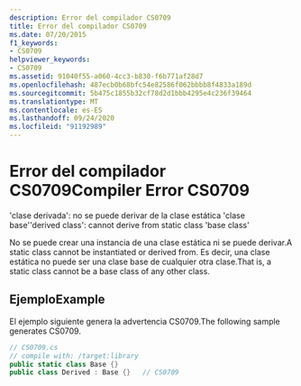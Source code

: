 ```yaml
---
description: Error del compilador CS0709
title: Error del compilador CS0709
ms.date: 07/20/2015
f1_keywords:
- CS0709
helpviewer_keywords:
- CS0709
ms.assetid: 91040f55-a060-4cc3-b830-f6b771af28d7
ms.openlocfilehash: 487ecb0b68bfc54e82586f062bbbb8f4833a189d
ms.sourcegitcommit: 5b475c1855b32cf78d2d1bbb4295e4c236f39464
ms.translationtype: MT
ms.contentlocale: es-ES
ms.lasthandoff: 09/24/2020
ms.locfileid: "91192989"
---
```

# <a name="compiler-error-cs0709"></a><span data-ttu-id="418b1-103">Error del compilador CS0709</span><span class="sxs-lookup"><span data-stu-id="418b1-103">Compiler Error CS0709</span></span>

<span data-ttu-id="418b1-104">'clase derivada': no se puede derivar de la clase estática 'clase base'</span><span class="sxs-lookup"><span data-stu-id="418b1-104">'derived class': cannot derive from static class 'base class'</span></span>  
  
 <span data-ttu-id="418b1-105">No se puede crear una instancia de una clase estática ni se puede derivar.</span><span class="sxs-lookup"><span data-stu-id="418b1-105">A static class cannot be instantiated or derived from.</span></span> <span data-ttu-id="418b1-106">Es decir, una clase estática no puede ser una clase base de cualquier otra clase.</span><span class="sxs-lookup"><span data-stu-id="418b1-106">That is, a static class cannot be a base class of any other class.</span></span>  
  
## <a name="example"></a><span data-ttu-id="418b1-107">Ejemplo</span><span class="sxs-lookup"><span data-stu-id="418b1-107">Example</span></span>  

 <span data-ttu-id="418b1-108">El ejemplo siguiente genera la advertencia CS0709.</span><span class="sxs-lookup"><span data-stu-id="418b1-108">The following sample generates CS0709.</span></span>  
  
```csharp  
// CS0709.cs  
// compile with: /target:library  
public static class Base {}  
public class Derived : Base {}   // CS0709  
```
